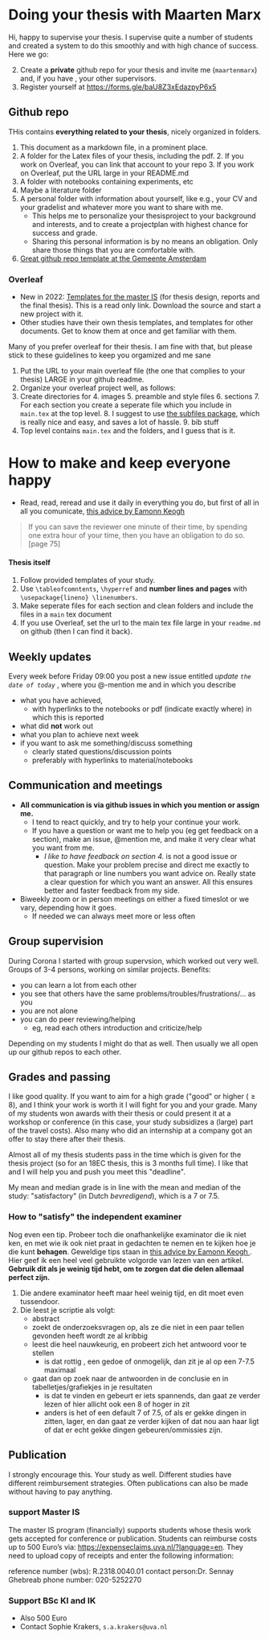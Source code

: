 # Doing your thesis with Maarten Marx

Hi, happy to supervise your thesis. I supervise quite a number of students and created a system to do this smoothly and with high chance of success. Here we go:

2. Create a **private** github repo for your thesis and invite me (`maartenmarx`) and, if you have , your other supervisors.
3.  Register yourself at <https://forms.gle/baU8Z3xEdazpyP6x5>



## Github repo

THis contains **everything related to your thesis**, nicely organized in folders.


1. This document as a markdown file, in a prominent place.
1. A folder for the Latex files of your thesis, including the pdf.
    2. If you work on Overleaf, you can link that account to your repo
    3. If you work on Overleaf, put the URL large in your README.md
3. A folder with notebooks containing experiments, etc
4. Maybe a literature folder
5. A personal folder with information about yourself, like e.g., your CV and your gradelist and whatever more you want to share with me.  
    * This helps me to personalize your thesisproject to your background and interests, and to create a projectplan with highest chance for success and grade. 
    * Sharing this personal information is by no means an obligation. Only share those things that you are comfortable with.
6.  [Great github repo template at the Gemeente Amsterdam](https://github.com/Amsterdam-Internships/InternshipAmsterdamGeneral)


### Overleaf

* New in 2022: [Templates for the master IS](https://www.overleaf.com/read/bctyrsjktnrx) (for thesis design, reports and the final thesis). This is a read only link. Download the source and start a new project with it.
* Other studies have their own thesis templates, and templates for other documents. Get to know them at once and get familiar with them.

Many of you prefer overleaf for their thesis. I am fine with that, but please stick to these guidelines to keep you orgamized and me sane

1. Put the URL to your main overleaf file (the one that complies to your thesis) LARGE in your github readme.
2. Organize your overleaf project well, as follows:
3. Create directories for 
    4. images
    5. preamble and style files
    6. sections
        7. For each section you create a seperate file which you include in `main.tex` at the top level.
        8. I suggest to use [the subfiles package](https://www.overleaf.com/learn/latex/Multi-file_LaTeX_projects), which is really nice and easy, and saves a lot of hassle.
    9. bib stuff
8. Top level contains `main.tex`  and the folders, and I guess that is it.


# How to make and keep everyone happy 
* Read, read, reread and use it daily in everything you do, but first of all in all you comunicate, [this advice by Eamonn Keogh ](https://www.cs.ucr.edu/~eamonn/public/SDM_How_to_do_Research_Keogh.pdf)

> If you can save the reviewer one minute of their time, by spending one extra hour of your time, then you have an obligation to do so. [page 75]



#### Thesis itself

1. Follow provided templates of your study.  
2. Use `\tableofcomntents`, `\hyperref` and **number lines and pages** with `\usepackage{lineno} \linenumbers`.
3. Make seperate files for each section and clean folders and include the files in a `main` tex document
4. If you use Overleaf, set the url to the main tex file large in your `readme.md` on github (then I can find it back).





## Weekly updates

Every week before Friday 09:00 you post a new issue entitled *update `the date of today`* , where you @-mention me and in which you describe 

* what you have achieved,
    *   with hyperlinks to the notebooks or pdf (indicate exactly where) in which this is reported
*   what did **not** work out
*   what you plan to achieve next week
*   if you want to ask me something/discuss something
    *   clearly stated questions/discussion points
    *   preferably with hyperlinks to material/notebooks

## Communication and meetings

* **All communication is via github issues in which you mention or assign me.**
    * I tend to react quickly, and try to help your continue your work.
    * If you have a question or want me to help you (eg get feedback on a section), make an issue, @mention me, and make it very clear what you want from me. 
        * *I like to have feedback on section 4.* is not a good issue or question. Make your problem precise and direct me exactly to that paragraph or line numbers you want advice on. Really state a clear question for which you want an answer. All this ensures better and faster feedback from my side.
* Biweekly zoom or in person meetings on either a fixed timeslot or we vary, depending how it goes. 
    * If needed we can always meet more or less often

## Group supervision

During Corona I started with group supervsion, which worked out very well. Groups of 3-4 persons, working on similar projects. Benefits:

* you can learn a lot from each other
* you see that others have the same problems/troubles/frustrations/... as you
* you are not alone
* you can do peer reviewing/helping
    *   eg, read each others introduction and criticize/help

Depending on my students I might do that as well. Then usually we all open up our github repos to each other.    

## Grades and passing

I like good quality. If you want to aim for a high grade ("good" or higher ($\geq 8$), and I think your work is worth it I will fight for you and your grade. Many of my students won awards with their thesis or could present it at a workshop or conference (in this case, your study subsidizes a (large) part of the travel costs). Also many who did an internship at a company got an offer to stay there after their thesis. 

Almost all of my thesis students pass in the time which is given for the thesis project (so for an 18EC thesis, this is 3 months full time). I like that and I will help you and push you meet this "deadline".

My mean and median grade is in line with the mean and median of the study: "satisfactory" (in Dutch *bevredigend*), which is a 7 or 7.5. 


### How to "satisfy" the independent examiner


Nog even een tip. Probeer toch die onafhankelijke examinator die ik niet ken, en met wie ik ook niet praat in gedachten te nemen en te kijken hoe je die kunt **behagen**. Geweldige tips staan in [this advice by Eamonn Keogh ](https://www.cs.ucr.edu/~eamonn/public/SDM_How_to_do_Research_Keogh.pdf). 
Hier geef ik een heel veel gebruikte volgorde van lezen van een artikel. **Gebruik dit als je weinig tijd hebt, om te zorgen dat die delen allemaal perfect zijn.** 

1. Die andere examinator heeft maar heel weinig tijd, en dit moet even tussendoor.
2. Die leest je scriptie als volgt:
   * abstract
   * zoekt de onderzoeksvragen op, als ze die niet in een paar tellen gevonden heeft wordt ze al kribbig
   * leest die heel nauwkeurig, en probeert zich het antwoord voor te stellen
      * is dat rottig , een gedoe of onmogelijk, dan zit je al op een 7-7.5 maximaal
   * gaat dan op zoek naar de antwoorden in de conclusie en in tabelletjes/grafiekjes in je resultaten
      * is dat te vinden en gebeurt er iets spannends, dan gaat ze verder lezen of hier allicht ook een 8 of hoger in zit
      * anders is het of een default 7 of 7.5, of als er gekke dingen in zitten, lager, en dan gaat ze verder kijken of dat nou aan haar ligt of dat er echt gekke dingen gebeuren/ommissies zijn.

      
## Publication

I strongly encourage this.
Your study as well. Different studies have different reimbursement strategies. Often publications can also be made without having to pay anything. 

### support Master IS
The master IS program (financially) supports students whose thesis work gets accepted for conference or publication. Students can reimburse costs up to 500 Euro’s via: <https://expenseclaims.uva.nl/?language=en>. They need to  upload copy of receipts and enter the following information: 
 
reference number (wbs): R.2318.0040.01
contact person:Dr. Sennay Ghebreab
phone number: 020-5252270

### Support BSc KI and IK

* Also 500 Euro
* Contact Sophie Krakers, `s.a.krakers@uva.nl`
